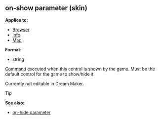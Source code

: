 ## on-show parameter (skin)


**Applies to:**
+   [Browser](/ref/skin/control/browser.md) 
+   [Info](/ref/skin/control/info.md) 
+   [Map](/ref/skin/control/map.md) 

**Format:**
+   string


[Command](/ref/skin/commands.md) executed when this control is
shown by the game. Must be the default control for the game to show/hide
it. 

Currently not editable in Dream Maker.

> [!TIP] 
> **See also:**
> +   [on-hide parameter](/ref/skin/param/on-hide.md) 
